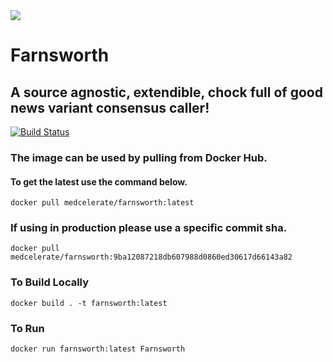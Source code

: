 <img src="https://img.icons8.com/ios/250/000000/futurama-professor-farnsworth.png">

# Farnsworth
## A source agnostic, extendible, chock full of good news variant consensus caller!
[![Build Status](https://travis-ci.com/medcelerate/Farnsworth.svg?branch=master)](https://travis-ci.com/medcelerate/Farnsworth)

### The image can be used by pulling from Docker Hub.

#### To get the latest use the command below.
```
docker pull medcelerate/farnsworth:latest
```
### If using in **production** please use a specific commit sha.
```
docker pull medcelerate/farnsworth:9ba12087218db607988d0860ed30617d66143a82
```


### To Build Locally
```
docker build . -t farnsworth:latest
```

### To Run

```
docker run farnsworth:latest Farnsworth
```

